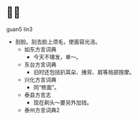 # 𠈑脸
guan5 lin3
+ 刮脸。刮去脸上须毛，使面容光洁。
  * 如东方言词典
    - 今天不理发，单～。
  * 东台方言词典
    + 旧时还包括扒耳朵、捶背、肩等局部按摩。
  * 兴化方言词典
    + 同“修面”。
  * 泰县方言志
    - 现在剃头～要另外加钱。
  * 泰州方言词典2
